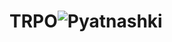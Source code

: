 # TRPO![Pyatnashki](https://github.com/Hizlu/Tp/assets/125579097/eed65efb-ed3a-4091-8efb-73f5cc5a4cd2)
